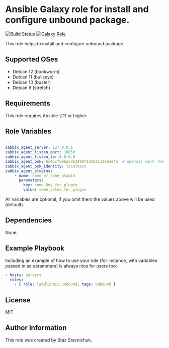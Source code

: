 # Ansible Galaxy role for install and configure unbound package.

![Build Status](https://github.com/leadlineit/ansible-role-unbound/actions/workflows/ansible-galaxy-ci.yml/badge.svg)
[![Galaxy Role](https://img.shields.io/badge/Ansible--Galaxy-leadlineit.unbound-blue.svg?logo=ansible&logoColor=white)](https://galaxy.ansible.com/leadlineit/unbound/)

This role helps to install and configure unbound package.

Supported OSes
--------------
- Debian 12 (bookworm)
- Debian 11 (bullseye)
- Debian 10 (buster)
- Debian 9 (stretch)

Requirements
------------

This role requires Ansible 2.11 or higher.

Role Variables
--------------

```yaml
---
zabbix_agent_server: 127.0.0.1
zabbix_agent_listen_port: 10050
zabbix_agent_listen_ip: 0.0.0.0
zabbix_agent_psk: 6c4ccf50bacdb3486f141ba1112e4a46  # openssl rand -hex 16/(32)
zabbix_agent_psk_identity: localhost
zabbix_agent_plugins:
    - name: name_of_some_plugin
      parameters:
        key: some_key_for_plugin
        value: some_value_for_plugin
```

All variables are optional, if you omit them the values above will be used (default).

Dependencies
------------

None.

Example Playbook
----------------

Including an example of how to use your role (for instance, with variables passed in as parameters) is always nice for users too:

```yaml
- hosts: servers
  roles:
    - { role: leadlineit.unbound, tags: unbound }
```

License
-------

MIT

Author Information
------------------

This role was created by Stas Stavnichuk.
